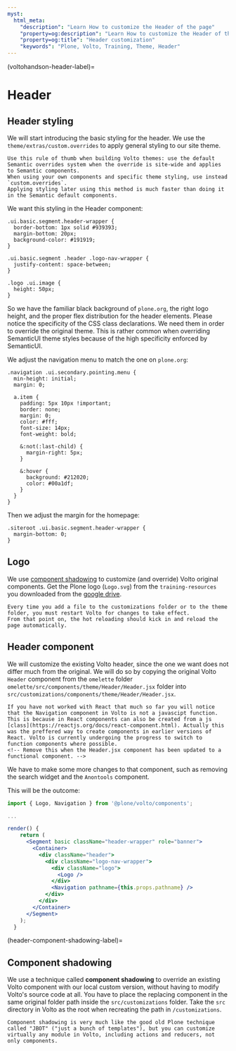 ```yaml
---
myst:
  html_meta:
    "description": "Learn How to customize the Header of the page"
    "property=og:description": "Learn How to customize the Header of the page"
    "property=og:title": "Header customization"
    "keywords": "Plone, Volto, Training, Theme, Header"
---
```


(voltohandson-header-label)=

# Header

## Header styling

We will start introducing the basic styling for the header.
We use the `theme/extras/custom.overrides` to apply general styling to our site theme.

```{note}
Use this rule of thumb when building Volto themes: use the default Semantic overrides system when the override is site-wide and applies to Semantic components.
When using your own components and specific theme styling, use instead `custom.overrides`.
Applying styling later using this method is much faster than doing it in the Semantic default components.
```

We want this styling in the Header component:

```less
.ui.basic.segment.header-wrapper {
  border-bottom: 1px solid #939393;
  margin-bottom: 20px;
  background-color: #191919;
}

.ui.basic.segment .header .logo-nav-wrapper {
  justify-content: space-between;
}

.logo .ui.image {
  height: 50px;
}
```

So we have the familiar black background of `plone.org`, the right logo height, and the proper flex distribution for the header elements.
Please notice the specificity of the CSS class declarations.
We need them in order to override the original theme.
This is rather common when overriding SemanticUI theme styles because of the high specificity enforced by SemanticUI.

We adjust the navigation menu to match the one on `plone.org`:

```less
.navigation .ui.secondary.pointing.menu {
  min-height: initial;
  margin: 0;

  a.item {
    padding: 5px 10px !important;
    border: none;
    margin: 0;
    color: #fff;
    font-size: 14px;
    font-weight: bold;

    &:not(:last-child) {
      margin-right: 5px;
    }

    &:hover {
      background: #212020;
      color: #00a1df;
    }
  }
}
```

Then we adjust the margin for the homepage:

```less
.siteroot .ui.basic.segment.header-wrapper {
  margin-bottom: 0;
}
```

## Logo

We use [component shadowing](header-component-shadowing-label) to customize (and override) Volto original components.
Get the Plone logo (`Logo.svg`) from the `training-resources` you downloaded from the [google drive](https://drive.google.com/drive/folders/1xDleXE8Emhr9xn_pnZaGfO9_HmU31L9e?usp=sharing).

```{note}
Every time you add a file to the customizations folder or to the theme folder, you must restart Volto for changes to take effect.
From that point on, the hot reloading should kick in and reload the page automatically.
```

## Header component

We will customize the existing Volto header, since the one we want does not differ much from the original.
We will do so by copying the original Volto `Header` component from the `omelette` folder `omelette/src/components/theme/Header/Header.jsx` folder into `src/customizations/components/theme/Header/Header.jsx`.

```{note}
If you have not worked with React that much so far you will notice that the Navigation component in Volto is not a javascipt function. This is because in React components can also be created from a js [class](https://reactjs.org/docs/react-component.html). Actually this was the preffered way to create components in earlier versions of React. Volto is currently undergoing the progress to switch to function components where possible.
<!-- Remove this when the Header.jsx component has been updated to a functional component. -->
```

We have to make some more changes to that component, such as removing the search widget and the `Anontools` component.

This will be the outcome:

```jsx
import { Logo, Navigation } from '@plone/volto/components';

...

render() {
    return (
      <Segment basic className="header-wrapper" role="banner">
        <Container>
          <div className="header">
            <div className="logo-nav-wrapper">
              <div className="logo">
                <Logo />
              </div>
              <Navigation pathname={this.props.pathname} />
            </div>
          </div>
        </Container>
      </Segment>
    );
  }
```

(header-component-shadowing-label)=

## Component shadowing

We use a technique called **component shadowing** to override an existing Volto component with our local custom version, without having to modify Volto's source code at all.
You have to place the replacing component in the same original folder path inside the `src/customizations` folder. Take the `src` directory in Volto as the root when recreating the path in `/customizations`.

```{note}
Component shadowing is very much like the good old Plone technique called "JBOT" ("just a bunch of templates"), but you can customize virtually any module in Volto, including actions and reducers, not only components.
```
